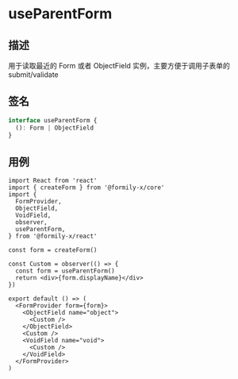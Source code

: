 # useParentForm

## 描述

用于读取最近的 Form 或者 ObjectField 实例，主要方便于调用子表单的 submit/validate

## 签名

```ts
interface useParentForm {
  (): Form | ObjectField
}
```

## 用例

```tsx
import React from 'react'
import { createForm } from '@formily-x/core'
import {
  FormProvider,
  ObjectField,
  VoidField,
  observer,
  useParentForm,
} from '@formily-x/react'

const form = createForm()

const Custom = observer(() => {
  const form = useParentForm()
  return <div>{form.displayName}</div>
})

export default () => (
  <FormProvider form={form}>
    <ObjectField name="object">
      <Custom />
    </ObjectField>
    <Custom />
    <VoidField name="void">
      <Custom />
    </VoidField>
  </FormProvider>
)
```
